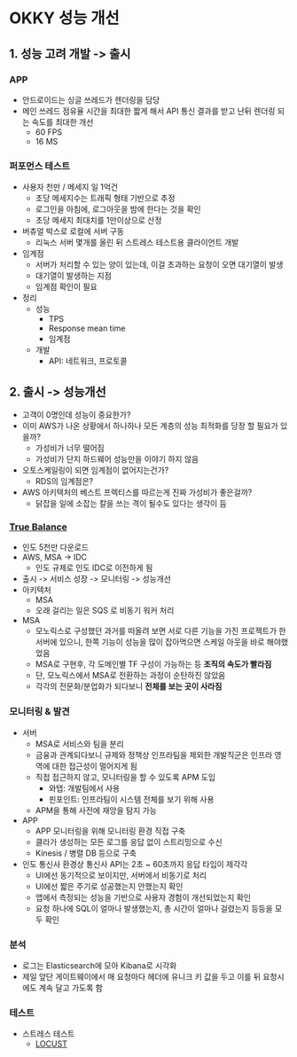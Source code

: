 # OKKY 성능 개선

## 1. 성능 고려 개발 -> 출시

### APP

* 안드로이드는 싱글 쓰레드가 렌더링을 담당
* 메인 쓰레드 점유율 시간을 최대한 짧게 해서 API 통신 결과를 받고 난뒤 렌더링 되는 속도를 최대한 개선
  * 60 FPS
  * 16 MS

### 퍼포먼스 테스트

* 사용자 천만 / 메세지 일 1억건
  * 초당 메세지수는 트래픽 형태 기반으로 추정
  * 로그인을 아침에, 로그아웃을 밤에 한다는 것을 확인
  * 초당 메세지 최대치를 1만이상으로 산정
* 버츄얼 박스로 로컬에 서버 구동
  * 리눅스 서버 몇개를 올린 뒤 스트레스 테스트용 클라이언트 개발
* 임계점
  * 서버가 처리할 수 있는 양이 있는데, 이걸 초과하는 요청이 오면 대기열이 발생
  * 대기열이 발생하는 지점
  * 임계점 확인이 필요
* 정리
  * 성능
      * TPS
      * Response mean time
      * 임계점
  * 개발
      * API: 네트워크, 프로토콜

## 2. 출시 -> 성능개선

* 고객이 0명인데 성능이 중요한가?
* 이미 AWS가 나온 상황에서 하나하나 모든 계층의 성능 최적화를 당장 할 필요가 있을까?
  * 가성비가 너무 떨어짐
  * 가성비가 단지 하드웨어 성능만을 이야기 하지 않음
* 오토스케일링이 되면 임계점이 없어지는건가?
  * RDS의 임계점은?
* AWS 아키텍처의 베스트 프렉티스를 따르는게 진짜 가성비가 좋은걸까?
  * 닭잡을 일에 소잡는 칼을 쓰는 격이 될수도 있다는 생각이 듬

### [True Balance](http://truebalance.io/)

* 인도 5천만 다운로드
* AWS, MSA -> IDC
  * 인도 규제로 인도 IDC로 이전하게 됨
* 출시 -> 서비스 성장 -> 모니터링 -> 성능개선
* 아키텍처
  * MSA
  * 오래 걸리는 일은 SQS 로 비동기 워커 처리
* MSA
  * 모노릭스로 구성했던 과거를 떠올려 보면 서로 다른 기능을 가진 프로젝트가 한 서버에 있으니, 한쪽 기능이 성능을 많이 잡아먹으면 스케일 아웃을 바로 해야했었음
  * MSA로 구현후, 각 도메인별 TF 구성이 가능하는 등 **조직의 속도가 빨라짐**
  * 단, 모노릭스에서 MSA로 전환하는 과정이 순탄하진 않았음
  * 각각의 전문화/분업화가 되다보니 **전체를 보는 곳이 사라짐**

### 모니터링 & 발견

* 서버
  * MSA로 서비스와 팀을 분리
  * 금융과 관계되다보니 규제와 정책상 인프라팀을 제외한 개발직군은 인프라 영역에 대한 접근성이 멀어지게 됨
  * 직접 접근하지 않고, 모니터링을 할 수 있도록 APM 도입
      * 와탭: 개발팀에서 사용
      * 핀포인트: 인프라팀이 시스템 전체를 보기 위해 사용
  * APM을 통해 사전에 재앙을 탐지 가능
* APP
  * APP 모니터링을 위해 모니터링 환경 직접 구축
  * 클라가 생성하는 모든 로그를 응답 없이 스트리밍으로 수신
  * Kinesis / 병렬 DB 등으로 구축
* 인도 통신사 환경상 통신사 API는 2초 ~ 60초까지 응답 타입이 제각각
  * UI에선 동기적으로 보이지만, 서버에서 비동기로 처리
  * UI에선 짧은 주기로 성공했는지 안했는지 확인
  * 앱에서 측정되는 성능을 기반으로 사용자 경험이 개선되었는지 확인
  * 요청 하나에 SQL이 얼마나 발생했는지, 총 시간이 얼마나 걸렸는지 등등을 모두 확인

### 분석

* 로그는 Elasticsearch에 모아 Kibana로 시각화
* 제일 앞단 게이트웨이에서 매 요청마다 헤더에 유니크 키 값을 두고 이를 뒤 요청시에도 계속 달고 가도록 함

### 테스트

* 스트레스 테스트
  * [LOCUST](https://locust.io/)
